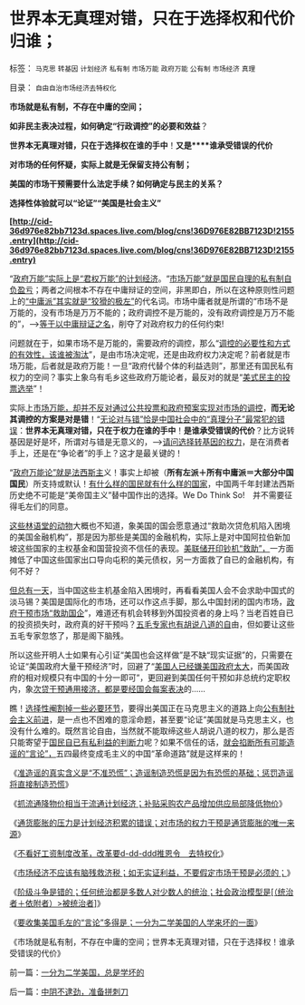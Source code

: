 # 世界本无真理对错，只在于选择权和代价归谁；

标签： `马克思` `转基因` `计划经济` `私有制` `市场万能` `政府万能` `公有制` `市场经济` `真理` 

目录： `自由自治市场经济去特权化`

**市场就是私有制，不存在中庸的空间；**

**如非民主表决过程，如何确定“行政调控”的必要和效益**？

**世界本无真理对错，只在于选择权在谁的手中**！**又是****谁承受错误的代价**

**对市场的任何怀疑，实际上就是无保留支持公有制；**

**美国的市场干预需要什么法定手续？如何确定与民主的关系？**

**选择性体验就可以“论证”“美国是社会主义”**

**[http://cid-36d976e82bb7123d.spaces.live.com/blog/cns!36D976E82BB7123D!2155.entry](http://cid-36d976e82bb7123d.spaces.live.com/blog/cns!36D976E82BB7123D!2155.entry)**

“[政府万能”实际上是“君权万能”的计划经济](../../../2009/6/19/计划经济创造财富吗？.md)。“[市场万能”就是国民自理的私有制自负盈亏](../../../2009/2/5/市场经济的自由交换原则不容争辩.md)；两者之间根本不存在中庸辩证的空间，非黑即白，所以在这种原则性问题上的[“中庸派”其实就是“狡猾的极左”](../../../2009/9/23/战场上没有大声疾呼的中间派.md)的代名词。市场中庸者就是所谓的“市场不是万能的，没有市场是万万不能的；政府调控不是万能的，没有政府调控是万万不能的”，——>[等于以中庸辩证之名](../../../2010/2/12/哲学是“岂有此理”的学问.md)，削夺了对政府权力的任何约束!

问题就在于，如果市场不是万能的，需要政府的调控，那么“[调控的必要性和方式的有效性，该谁被淘汰](http://darthvad.blog.sohu.com/132380995.html)”，是由市场决定呢，还是由政府权力决定呢？前者就是市场万能，后者就是政府万能！一旦“政府代替个体的利益选则”，那里还有国民私有权力的空间？事实上象乌有毛乡这些政府万能论者，最反对的就是“[美式民主的投票选举](../../../2010/5/14/传染性精神病看“民主”确实会乱的.md)”！

实际上[市场万能，却并不反对通过公共投票和政府预案实现对市场的调控](../../../2009/4/8/市场法律规范被混同行政干预.md)，**而无论其调控的方案是对是错**！“[无论对与错”恰是中国社会中的“真理分子”最常犯的错误](../../../2010/6/20/波普尔法则先验（transcendental）有歧义.md)：**世界本无真理对错，只在于权力在谁的手中**！**是谁承受错误的代价**？比方说转基因是好是坏，所谓对与错是无意义的，——>[请问选择转基因的权力](../../../2010/5/28/不要强迫转基因消费者&quot;是或否&quot;选择.md)，是在消费者手上，还是在“争论者”的手上？这才是最关键的！

“[政府万能论”就是法西斯主](../../../2009/12/7/法西斯主义邪恶的根源.md)义！事实上却被（**所有左派＋所有中庸派＝大部分中国国民**）所支持或默认！[有什么样的国民就有什么样的国家](http://hi.baidu.com/darthchn/blog/item/6c2e2b59047954d39c820484.html)，中国两千年封建法西斯历史绝不可能是“美帝国主义”替中国作出的选择。We Do
Think So!　并不需要征得毛左们的同意。



[这些林语堂的动物](http://hi.baidu.com/darthchn/blog/item/e7a4e8dbf31a47d2b7fd4858.html)大概也不知道，象美国的国会愿意通过“救助次贷危机陷入困境的美国金融机构”，那是因为那些是美国的金融机构，实际上是对中国阿拉伯新加坡这些国家的主权基金和国营投资不信任的表现。[美联储开印钞机“救助”，](../../../2010/11/10/调控本身就是税收.md)一方面摊低了中国这些国家出口导向屯积的美元债权，另一方面救了自已的金融机构，有何不好？

[但总有一天](../../../2010/11/10/调控本身就是税收.md)，当中国这些主机基金陷入困境时，再看看美国人会不会求助中国式的淡马锡？美国是国际化的市场，还可以作这点手脚，那么中国封闭的国内市场，[政府干预市场“救助国企](../../../2007/12/26/换汤不换药，避重就轻：《国资法草案剥离国资委监管.md)”，难道还有机会转移到外国投资者的身上吗？当老百姓自已的投资损失时，政府真的好干预吗？[五毛专家也有胡说八道的自](../../../2010/11/30/为什么处罚造谣将制造恐慌？.md)由，但如要让这些五毛专家忽悠了，那是阁下脑残。

所以这些开明人士如果有心引证“美国也会这样做”是不缺“现实证据”的，只需要在论证“美国政府大量干预经济”时，回避了“[美国人已经嫌美国政府太大](../../../2008/5/18/小政府，并不是弱小的政府.md)，而美国政府的相对规模只有中国的十分一即可”，更回避到美国任何干预如非总统约定职权内，象[次贷干预通用接济，都是要经国会每案表决](../../../2010/9/30/人民币升值，美国将“严重伤害中国人民的感情”.md)的……

瞧！[选择性阉割掉一些必要环节](../../../2009/10/17/主流经济学家的选择性阉割.md)，要得出美国正在马克思主义的道路上向[公有制社会主义前进](../../../2009/9/14/私有制和公有制之争.md)，是一点也不困难的意淫命题，甚至要“论证”美国就是马克思主义，也没有什么难的。既然言论自由，当然就不能取缔这些人胡说八道的权力，那么是否只能寄望于[国民自已有私利益的判断力](../../../2010/4/14/不相信党和政府，就要相信人民和民主.md)呢？如果不信任的话，[就会掐断所有可能造谣的“言论”，](../../../2010/12/7/脑残救济税不合理.md)五四最终变成毛主义的中国“革命道路”就是这样来的！

《[准造谣的真实含义是“不准恐慌”；造谣制造恐慌是因为有恐慌的基础；惩罚造谣将直接制造恐慌](../../../2010/11/30/为什么处罚造谣将制造恐慌？.md)》

《[抓流通降物价相当于流通计划经济；补贴采购农产品增加供应局部降低物价](../../../2010/12/1/发改委知错能改,抓流通降物价将劳而有过.md)》

《[通货膨胀的压力是计划经济积累的错误；对市场的权力干预是通货膨胀的唯一来源](../../../2010/12/2/若有“失去的二十年”将是炎黄庇佑.md)》

《[不看好工资制度改革，改革要d-dd-ddd推恩令　去特权化](../../../2010/12/6/不看好工资制度改革；.md)》

《[市场经济不应该有脑残救济税；如无实证利益，不要假定市场干预是必须的；](../../../2010/12/7/脑残救济税不合理.md)》

《[阶级斗争是错的；任何统治都是多数人对少数人的统治；社会政治模型是[（统治者＋依附者）>被统治者]](../../../2010/12/2/马克思阶级斗争观点和社会政治模型.md)》

《[要收集美国毛左的“言论”多得是；一分为二学美国的人学来坏的一面](../../../2010/12/8/一分为二学美国，总是学坏的.md)》

《市场就是私有制，不存在中庸的空间；世界本无真理对错，只在于选择权！谁承受错误的代价》

前一篇：[一分为二学美国，总是学坏的](../../../2010/12/8/一分为二学美国，总是学坏的.md)

后一篇：[中阴不逮劲，准备拼刺刀](../../../2010/12/9/中阴不逮劲，准备拼刺刀.md)